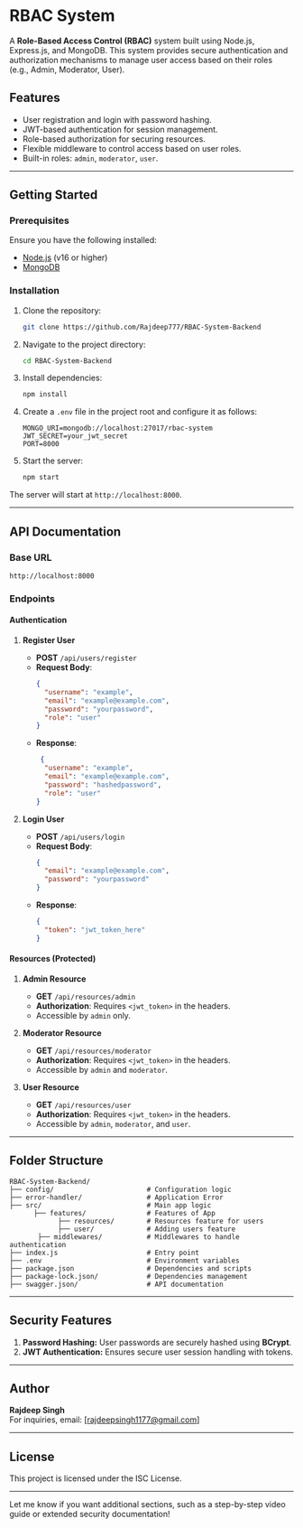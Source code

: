 # RBAC System

A **Role-Based Access Control (RBAC)** system built using Node.js, Express.js, and MongoDB. This system provides secure authentication and authorization mechanisms to manage user access based on their roles (e.g., Admin, Moderator, User).

## Features
- User registration and login with password hashing.
- JWT-based authentication for session management.
- Role-based authorization for securing resources.
- Flexible middleware to control access based on user roles.
- Built-in roles: `admin`, `moderator`, `user`.

---

## Getting Started

### Prerequisites
Ensure you have the following installed:
- [Node.js](https://nodejs.org/) (v16 or higher)
- [MongoDB](https://www.mongodb.com/)

### Installation
1. Clone the repository:
   ```bash
   git clone https://github.com/Rajdeep777/RBAC-System-Backend
   ```
2. Navigate to the project directory:
   ```bash
   cd RBAC-System-Backend
   ```
3. Install dependencies:
   ```bash
   npm install
   ```

4. Create a `.env` file in the project root and configure it as follows:
   ```env
   MONGO_URI=mongodb://localhost:27017/rbac-system
   JWT_SECRET=your_jwt_secret
   PORT=8000
   ```

5. Start the server:
   ```bash
   npm start
   ```

The server will start at `http://localhost:8000`.

---

## API Documentation

### Base URL
`http://localhost:8000`

### Endpoints

#### **Authentication**

1. **Register User**
   - **POST** `/api/users/register`
   - **Request Body**:
     ```json
     {
       "username": "example",
       "email": "example@example.com",
       "password": "yourpassword",
       "role": "user"
     }
     ```
   - **Response**:
     ```json
      {
       "username": "example",
       "email": "example@example.com",
       "password": "hashedpassword",
       "role": "user"
     }
     ```

2. **Login User**
   - **POST** `/api/users/login`
   - **Request Body**:
     ```json
     {
       "email": "example@example.com",
       "password": "yourpassword"
     }
     ```
   - **Response**:
     ```json
     {
       "token": "jwt_token_here"
     }
     ```

#### **Resources (Protected)**

1. **Admin Resource**
   - **GET** `/api/resources/admin`
   - **Authorization**: Requires `<jwt_token>` in the headers.
   - Accessible by `admin` only.

2. **Moderator Resource**
   - **GET** `/api/resources/moderator`
   - **Authorization**: Requires `<jwt_token>` in the headers.
   - Accessible by `admin` and `moderator`.

3. **User Resource**
   - **GET** `/api/resources/user`
   - **Authorization**: Requires `<jwt_token>` in the headers.
   - Accessible by `admin`, `moderator`, and `user`.

---

## Folder Structure
```
RBAC-System-Backend/
├── config/                       # Configuration logic
├── error-handler/                # Application Error
├── src/                          # Main app logic
      ├── features/               # Features of App
            ├── resources/        # Resources feature for users
            ├── user/             # Adding users feature
       ├── middlewares/           # Middlewares to handle authentication
├── index.js                      # Entry point
├── .env                          # Environment variables
├── package.json                  # Dependencies and scripts
├── package-lock.json/            # Dependencies management
├── swagger.json/                 # API documentation
```

---

## Security Features
1. **Password Hashing:** User passwords are securely hashed using **BCrypt**.
2. **JWT Authentication:** Ensures secure user session handling with tokens.

---

## Author
**Rajdeep Singh**  
For inquiries, email: [rajdeepsingh1177@gmail.com]

---

## License
This project is licensed under the ISC License.

---

Let me know if you want additional sections, such as a step-by-step video guide or extended security documentation!
